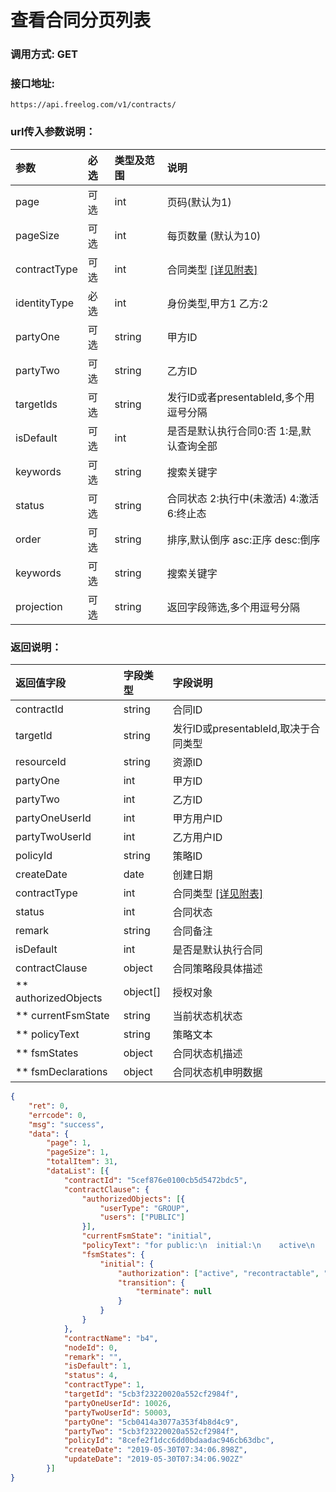 # 查看合同分页列表

### 调用方式: GET

### 接口地址:

```
https://api.freelog.com/v1/contracts/
```

### url传入参数说明：

| 参数 | 必选 | 类型及范围 | 说明 |
| :--- | :--- | :--- | :--- |
| page | 可选 | int | 页码(默认为1) |
| pageSize | 可选 | int | 每页数量 (默认为10) |
| contractType | 可选 | int | 合同类型 [[详见附表]][合同类型] |
| identityType | 必选 | int | 身份类型,甲方1 乙方:2 |
| partyOne | 可选 | string | 甲方ID |
| partyTwo | 可选 | string | 乙方ID |
| targetIds | 可选 | string | 发行ID或者presentableId,多个用逗号分隔 |
| isDefault | 可选 | int | 是否是默认执行合同0:否 1:是,默认查询全部 |
| keywords | 可选 | string | 搜索关键字 |
| status | 可选 | string | 合同状态 2:执行中(未激活) 4:激活  6:终止态 |
| order | 可选 | string | 排序,默认倒序  asc:正序 desc:倒序 |
| keywords | 可选 | string | 搜索关键字 |
| projection | 可选 | string | 返回字段筛选,多个用逗号分隔 |


### 返回说明：

| 返回值字段 | 字段类型 | 字段说明 |
| :--- | :--- | :--- |
| contractId | string | 合同ID |
| targetId | string | 发行ID或presentableId,取决于合同类型 |
| resourceId | string | 资源ID |
| partyOne | int | 甲方ID |
| partyTwo | int | 乙方ID |
| partyOneUserId | int | 甲方用户ID |
| partyTwoUserId | int | 乙方用户ID |
| policyId | string | 策略ID |
| createDate | date | 创建日期 |
| contractType | int | 合同类型 [[详见附表]][合同类型] |
| status | int | 合同状态 |
| remark | string | 合同备注 |
| isDefault | int | 是否是默认执行合同 |
| contractClause | object | 合同策略段具体描述 |
| ** authorizedObjects | object[] | 授权对象 |
| ** currentFsmState | string| 当前状态机状态 |
| ** policyText | string| 策略文本 |
| ** fsmStates | object| 合同状态机描述 |
| ** fsmDeclarations | object| 合同状态机申明数据 |

```json
{
	"ret": 0,
	"errcode": 0,
	"msg": "success",
	"data": {
		"page": 1,
		"pageSize": 1,
		"totalItem": 31,
		"dataList": [{
			"contractId": "5cef876e0100cb5d5472bdc5",
			"contractClause": {
				"authorizedObjects": [{
					"userType": "GROUP",
					"users": ["PUBLIC"]
				}],
				"currentFsmState": "initial",
				"policyText": "for public:\n  initial:\n    active\n    recontractable\n    presentable\n    terminate",
				"fsmStates": {
					"initial": {
						"authorization": ["active", "recontractable", "presentable"],
						"transition": {
							"terminate": null
						}
					}
				}
			},
			"contractName": "b4",
			"nodeId": 0,
			"remark": "",
			"isDefault": 1,
			"status": 4,
			"contractType": 1,
			"targetId": "5cb3f23220020a552cf2984f",
			"partyOneUserId": 10026,
			"partyTwoUserId": 50003,
			"partyOne": "5cb0414a3077a353f4b8d4c9",
			"partyTwo": "5cb3f23220020a552cf2984f",
			"policyId": "8cefe2f1dcc6dd0bdaadac946cb63dbc",
			"createDate": "2019-05-30T07:34:06.898Z",
			"updateDate": "2019-05-30T07:34:06.902Z"
		}]
}
```

[合同类型]: http://localhost:4000/附表/合同类型.html "合同类型"
